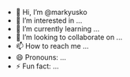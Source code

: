 - 👋 Hi, I’m @markyusko
- 👀 I’m interested in ...
- 🌱 I’m currently learning ...
- 💞️ I’m looking to collaborate on ...
- 📫 How to reach me ...
- 😄 Pronouns: ...
- ⚡ Fun fact: ...

<!---
markyusko/markyusko is a ✨ special ✨ repository because its `README.md` (this file) appears on your GitHub profile.
You can click the Preview link to take a look at your changes.
--->
